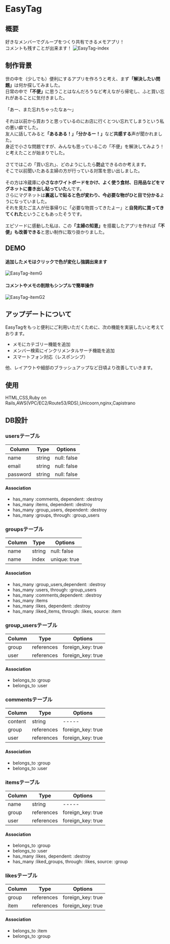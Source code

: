 # EasyTag

## 概要
好きなメンバーでグループをつくり共有できるメモアプリ！<br>
コメントも残すことが出来ます！
![EasyTag-index](https://user-images.githubusercontent.com/59213808/77808660-99da8e80-70cf-11ea-8c33-c01757959cc8.jpg)

## 制作背景
世の中を（少しでも）便利にするアプリを作ろうと考え、まず<b>「解決したい問題」</b>は何か探してみました。<br>
日常の中で<b>「不便」</b>に思うことはなんだろうなど考えながら帰宅し、ふと買い忘れがあることに気付きました。<br>
<br>
「あー、また忘れちゃったなぁ〜」<br>
<br>
それは以前から買おうと思っているのにお店に行くとつい忘れてしまうという私の悪い癖でした。<br>
友人に話してみると<b>「あるある！」「分かるー！」</b>など<b>共感する</b>声が聞かれました。<br>
身近で小さな問題ですが、みんなも思っているこの「不便」を解決してみよう！と考えたことが始まりでした。<br>
<br>
さてではこの「買い忘れ」、どのようにしたら<b>防止</b>できるのか考えます。<br>
そこで以前聞いたある主婦の方が行っている対策を思い出しました。<br>
<br>
その方は冷蔵庫に<b>小さなホワイトボードをかけ、よく使う食材、日用品などをマグネットに書き出し貼っていた</b>んです。<br>
さらにマグネットは<b>裏返しで貼ると色が変わり、今必要な物がひと目で分かる</b>ようになっていました。<br>
それを見たご主人が仕事帰りに「必要な物買ってきたよー」と<b>自発的に買ってきてくれた</b>ということもあったそうです。<br>
<br>
エピソードに感動した私は、この<b>「主婦の知恵」</b>を搭載したアプリを作れば<b>「不便」も改善できる</b>と思い制作に取り掛かりました。

## DEMO
#### 追加したメモはクリックで色が変化し強調出来ます
![EasyTag-itemG](https://user-images.githubusercontent.com/59213808/77813507-8ee22700-70ec-11ea-90a9-85bde7082f62.gif)
#### コメントやメモの削除もシンプルで簡単操作
![EasyTag-itemG2](https://user-images.githubusercontent.com/59213808/77813569-f5674500-70ec-11ea-8664-cac595a5f85f.gif)


## アップデートについて
EasyTagをもっと便利にご利用いただくために、次の機能を実装したいと考えております。<br>
- メモにカテゴリー機能を追加
- メンバー検索にインクリメンタルサーチ機能を追加
- スマートフォン対応（レスポンシブ）

他、レイアウトや細部のブラッシュアップなど日頃より改善していきます。

## 使用
HTML,CSS,Ruby on Rails,AWS(VPC/EC2/Route53/RDS),Unicoorn,nginx,Capistrano

## DB設計
### usersテーブル
|Column|Type|Options|
|------|----|-------|
|name|string|null: false|
|email|string|null: false|
|password|string|null: false|
#### Association
- has_many :comments, dependent: :destroy
- has_many :items, dependent: :destroy
- has_many :group_users, dependent: :destroy
- has_many :groups, through: :group_users

### groupsテーブル
|Column|Type|Options|
|------|----|-------|
|name|string|null: false|
|name|index|unique: true|
#### Association
- has_many :group_users,dependent: :destroy
- has_many :users, through: :group_users
- has_many :comments,dependent: :destroy
- has_many :items
- has_many :likes, dependent: :destroy
- has_many :liked_items, through: :likes, source: :item

### group_usersテーブル
|Column|Type|Options|
|------|----|-------|
|group|references|foreign_key: true|
|user|references|foreign_key: true|
#### Association
- belongs_to :group
- belongs_to :user

### commentsテーブル
|Column|Type|Options|
|------|----|-------|
|content|string|-----|
|group|references|foreign_key: true|
|user|references|foreign_key: true|
#### Association
- belongs_to :group
- belongs_to :user

### itemsテーブル
|Column|Type|Options|
|------|----|-------|
|name|string|-----|
|group|references|foreign_key: true|
|user|references|foreign_key: true|
#### Association
- belongs_to :group
- belongs_to :user
- has_many :likes, dependent: :destroy
- has_many :liked_groups, through: :likes, source: :group

### likesテーブル
|Column|Type|Options|
|------|----|-------|
|group|references|foreign_key: true|
|item|references|foreign_key: true|
#### Association
- belongs_to :item
- belongs_to :group
